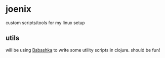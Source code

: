 # joenix
custom scripts/tools for my linux setup

## utils
will be using [Babashka](https://book.babashka.org) to write some utility scripts in clojure. should be fun!
